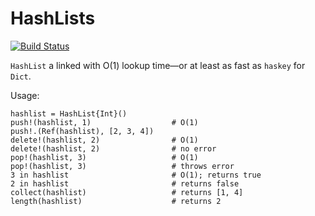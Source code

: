 # HashLists

[![Build Status](https://github.com/ZeeZedZhi/HashLists.jl/actions/workflows/CI.yml/badge.svg?branch=main)](https://github.com/ZeeZedZhi/HashLists.jl/actions/workflows/CI.yml?query=branch%3Amain)

```HashList``` a linked with O(1) lookup time—or at least as fast as ```haskey``` for ```Dict```.

Usage:
```
hashlist = HashList{Int}()
push!(hashlist, 1)                  # O(1)
push!.(Ref(hashlist), [2, 3, 4])
delete!(hashlist, 2)                # O(1)
delete!(hashlist, 2)                # no error
pop!(hashlist, 3)                   # O(1)
pop!(hashlist, 3)                   # throws error
3 in hashlist                       # O(1); returns true
2 in hashlist                       # returns false
collect(hashlist)                   # returns [1, 4]
length(hashlist)                    # returns 2
```
